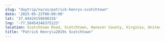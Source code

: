 ```yaml
---
slug: "daytrip/na/us/patrick-henrys-scotchtown"
date: '2025-05-23T00:00:00'
lat: '37.84424159698326'
lng: '-77.58454346375123'
location: Scotchtown Road, Scotchtown, Hanover County, Virginia, United States
title: "Patrick Henry\u2019s Scotchtown"
---
```



